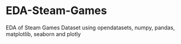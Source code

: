 # EDA-Steam-Games
EDA of Steam Games Dataset using opendatasets, numpy, pandas, matplotlib, seaborn and plotly

